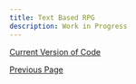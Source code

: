 ```yaml
---
title: Text Based RPG
description: Work in Progress
---
```


[Current Version of Code](./Assets/Code/TextGame)

[Previous Page](./)
